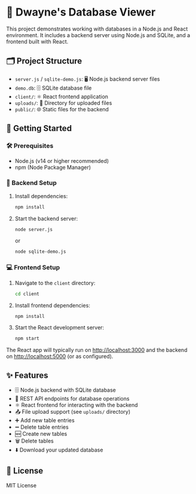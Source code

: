 # 💾 Dwayne's Database Viewer

This project demonstrates working with databases in a Node.js and React environment. It includes a backend server using Node.js and SQLite, and a frontend built with React.

## 🗂️ Project Structure

- `server.js` / `sqlite-demo.js`: 🖥️ Node.js backend server files
- `demo.db`: 🗄️ SQLite database file
- `client/`: ⚛️ React frontend application
- `uploads/`: 📁 Directory for uploaded files
- `public/`: 🌐 Static files for the backend

## 🚀 Getting Started

### 🛠️ Prerequisites
- Node.js (v14 or higher recommended)
- npm (Node Package Manager)

### 🔌 Backend Setup
1. Install dependencies:
   ```bash
   npm install
   ```
2. Start the backend server:
   ```bash
   node server.js
   ```
   or
   ```bash
   node sqlite-demo.js
   ```

### 💻 Frontend Setup
1. Navigate to the `client` directory:
   ```bash
   cd client
   ```
2. Install frontend dependencies:
   ```bash
   npm install
   ```
3. Start the React development server:
   ```bash
   npm start
   ```

The React app will typically run on [http://localhost:3000](http://localhost:3000) and the backend on [http://localhost:5000](http://localhost:5000) (or as configured).

## ✨ Features
- 🗄️ Node.js backend with SQLite database
- 🔗 REST API endpoints for database operations
- ⚛️ React frontend for interacting with the backend
- 📤 File upload support (see `uploads/` directory)
- ➕ Add new table entries
- ➖ Delete table entries
- 🆕 Create new tables
- 🗑️ Delete tables
- ⬇️ Download your updated database

## 📄 License
MIT License
